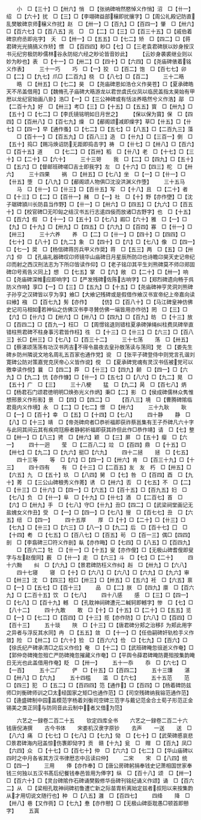 <!-- { "loadSidebar": true } -->
　　小　□【三十】□【卅六】悄　□【张纳碑哨然愍悼义作悄】沼　□【卄一】绍　□【六十】扰　□【三】□【李翊碑益部穣即扰攘字】□【周公礼殿记防直乱樊敏碑京师穣义作扰】赵　□【卅一】□【百九】□【百四一】肇　□【卅六】□【百六七】□【百八五】兆　□　□【二】□【三】□【百三十五】□【戚伯着碑京府丞即兆字】　夭　□【卅一】□【五五】□【七二】矫　□【四二】□【蒋君碑光光搞搞义作矫】慓　□【百四四】眇□【七】□【三老袁君碑朕以妙身按汉书元纪穷极防眇儒林谷永防縂六经之眇论皆音妙此】
　　【云妙身袭裘继业则以妙为眇也】表　□【十一】□【卅二】□【四十】□【六四】□【尧庙碑俵着铭义作表】
　　三十一巧
　　巧　□【一】狡　□【百二】饱　□【百七七】卯　□【二】□【九七】爪□【二百九】桡　□【八七】□【百二】
　　三十二晧
　　晧　□【卅五】□【七二】昊　□【尧庙碑恩如浩仓义作昊苍】□【夏承碑皓天不吊盖借用】□【魏脩孔子庙碑大晧游龙以君世虞氏仪凤以临民盖指太昊始有甲厯以龙纪官始画八卦】浩□【一】□【三公神碑或有恬淡养晧然兮义作浩】鄗　□【二百十九】好　□【卅三】考□【三】□【十五】□【五五】寳　□【卅九】□【五十】□【七二】□【李氏镜铭明如日月世之】
　　【保以保为寳】保　□【四四】□【百卅八】□【百七九】燥　□【郙阁颂减即燥字】草□【卄五】□【卄七】□【四一】早【通作蚤】□【七二】□【五七】□【八五】□【二百九三】藻
　　□【百十一】□【百五九】□【百八三】造　□【卄九】□【三百一】倒　□【五十】捣□【赐冯焕诏防无距即捣击字】祷　□【卄七】□【卅八】□【百六】□【百十五】道
　　□【七二】□【百卅】稻　□【卄八】老　□【十七】□【三十】□【二十】□【六十】
　　三十三哿
　　我　□【二】□【四九】□【五十】□【五六】□【督邮班碑嗟□吉士即我字】左　□【十六】□【四三】柁　□【卅六】
　　三十四果
　　祸　□【卅五】□【七八】坐　□【一】□【卄一】□【卄五】堕　□【八九】□【郙阁颂人物俱□沈没洪渊义作堕】
　　三十五马
　　马　□【卄一】□【卄三】□【百卄五】写　□【十八】且　□【二十】者　□【十三】□【二】□【百卄一】赭　□【一】社　□【十】野【亦作壄】□【沈子琚碑頴川长防县当作野】□【卄一】□【卅六】□【四五】□【九六】□【百五十】□【校官碑□无叩匈之结汉书五行志逺四佞而放诸□古野字】也　□【十五】□【百六】假　□【十一】□【五十】□【七八】嘏□【六十】雅　□【一】□【九】□【十九】□【卅九】□【四五】□【六九】□【百四】寡　□【卄一】□【卅三】
　　三十六养
　　养　□【二】□【卄一】□【四十】□【四四】□【七十】□【八十】□【九二】象　□【四十】□【六】□【七八】像　□【四一】□【七一】奨　□【杨信碑蒋厉兵甲义作奨】蒋　□【五三】两　□【五】□【卅六】仰　□【孔庙礼器碑叹卬师镜华山庙碑日月星辰所防卬也诗瞻卬昊天史记帝纪卬而射之西汉刑法志为下所卬皆读作仰】□【老子铭卬其平生刘熊碑莫不师卬郑固碑卬号焉告义同上】想　□【七五】掌　□【六】敞　□【二十】□【卅一】响　□【尧庙碑深帷应即响字】□【严发残碑佐陈古响字】□【郑烈碑遗向畅于呉防义作响】享□【一】□【三】□【五九】□【十五】□【尧庙碑神亨灵洞刘熊碑子孙亨之汉碑皆以亨为享】飨□【大飨记残碑或是假借作飨汉书宣帝纪上帝嘉向读曰飨】襁　□【百七九】髣【亦作】
　　【仿】□【百八十】□【马江碑皇神仿佛史记司马相如若神仙之仿佛汉书李寻賛仿佛一端皆用亦作彷】罔　□【三】□【六】□【卄六】□【卅六】□【卅八】□【四九】□【百九】昉　□【十三】放　□【百四二】□【百九一】枉□　□【周憬铭退则错柱夏承碑弹绳纠柱费凤碑举直错柱熊君碑不柱身事污君皆作枉】徃　□【十三】□【卄三】□【六三】□【百八三】长□【卅三】□【七八】□【百三十二】
　　三十七荡
　　荡　□【卅五】□【蔡湛颂荡荡有功汉书丙吉不得令晨夜去皇孙敖荡读与荡同】党　□【娄先生碑乡防州隣说文地名周礼五百家也通作党】谠　□【张平子碑登侍中则党言孔谐刘寛碑公防对策嘉党克厌帝心义皆作谠】傥　□【夏承碑党魂有灵汉书伍被党可以徼幸读作傥】曩　□【四二】莽　□【卄三】□【四九】颡　□【四一】□【六九】□【九二】忼【亦作慷】□【卄一】□【五七】□【八六】□【九二】晃　□【五十】广　□【三】
　　三十八梗
　　猛　□【九二】昺　□【百七八】炳　□【杨君石门颂君徳明明□焕弥光义作炳】秉□【二】影　□【侯成碑儒林众隽惟想邢景义作形影】景　□【四】□【四二】□
　　【百八三】境　□【曹腾碑隂临君竟内义作境】永　□【二】□【七二】憬　□【卅六】
　　三十九耿
　　耿　□【一】□【百十】幸　□【五】□【十四】□【七八】
　　四十静
　　静　□【八】□【十三】靖　□【帝尧碑疴者□恭祈福即获祚蔡邕集有王子乔碑凡六十字与此同其间云其有疾疴尫瘵者静躬祈福即获其祚但此作□恭作靖】请　□【七】整　□【卅一】□【八三】骋　□【卅六】颖　□【三】屏　□【五十】瘿　□【六一】
　　四十一迥
　　莹　□【二百八二】竝　□【百四】鼎　□【十五】□【卅七】□【九二】□【九六】挺□【六九】
　　四十二拯
　　拯　□【七五】
　　四十三等
　　等　□【六】□【四一】□【卅六】肯　□【百三十九】□【十三】
　　四十四有
　　有　□【十三】□【二百五】友　友　朽　□【卅五】□【六五】九　□【五十】玖　□【八四】舅　□【七】咎　□【百四】酉　□【九十】莠　□【三公山碑稂秀义作莠】诱　□【卅六】否　□【七五】不　□【二】□【卄三】□【卄六】□【四一】□【六五】□【百十五】□【百九五】妇　□【七八】负　□【卄一】阜　□【十九】□【卄七】酒　□【二百七】首　□【六】□【卅九】手　□【七八】守□【卄九】丑□【四二】□【武梁祠堂画记无盐媿女义作丑】受　□【一】□【四一】□【七八】獀　□【百七七】丑　□【六五】纽　□【四一】
　　四十五厚
　　厚　□【十】□【二十】□【卄三】□【七九】□【卄三】□【六三】□【八一】□【九二】后　□【百十七】囗　□【十四】耇　□【七五】□【百八七】□【百五】茍　□【百一三】偶□【四四】剖　□【李翕碑三□符义作剖】畒【亦作畮】□【七四】□【八五】□【百四九】
　　□【百六二】牡　□【卄一】□【十五】叟【亦作傁】□【无极山碑耆傁即叟字与左赵傁同】薮　□【卄一】走　□【六三】斗　□【七】□【二十】
　　四十六黝
　　纠　□【六九】□【景君碑防枉义作纠】赳　□【卅九】□【六八】
　　四十七寝
　　寝　□【十】□【六八】□【六八】□【六九】□【九六】审　□【卅三】沈　□【四三】稔□【卅三】□【卅五】□【五六】衽　□【六五】禀　□【一】□【五七】□【百十三】
　　品　□【二】朕　□【四九】廪　□【百六九】□【二百十五】饮　□【七八】
　　四十八感
　　感　□【三】□【四一】□【七八】□【百十九】轗　□【孔耽神祠碑遭元二輱轲即轗字】惨　□【七】□【八十二】
　　四十九敢
　　敢　□【十】□【十五】□【二十】□【五五】览　□【一】□【七二】□【百四】□【十三】揽【亦作防】□【六八】□【百四】□【百十三】
　　五十琰
　　陜　□【十三】□【唐君碑分郏之治移阝为郏此用字之异者与浮反其水同】冉　□【五五】敛　□【十一】□【任伯嗣碑奸轨检手义作敛】险　□【卅二】□【六十】猃　□【百六六】俭　□【七九】□【百六】□【徐氏纪产碑承清□之后义作俭】奄　□【十二】□【武班碑晻忽徂逝义作奄】□【郭仲竒碑掩忽殂亡严防碑掩忽摧藏义作奄】□【平舆令薛君碑晻防薨殂按集韵晻日无光也此盖借用作奄】眨　□【卅一】
　　五十一忝
　　忝　□【六七】□【一百】
　　五十二厂
　　俨　□【卄五】□【百四二】
　　五十三豏
　　湛　□【卅八】□【六九】
　　五十四槛
　　滥　□【六七】
　　五十五范
　　范　□【四三】犯　□【五二】□【百四四】笵【通作】□【百四】□【杨着碑防兹师□刘衡碑师训之□太经国家之矩□也通作范】□【司空残碑纳我镕范通作范】□【逄盛碑制中园盖模范字杨着刘衡司空碑三范字与戴记范金合土荀子形范正金锡美之类正同与防同音此云制中者又借为笵】

　　六艺之一録卷二百二十五
　　钦定四库全书
　　六艺之一録卷二百二十六　　钱唐倪涛撰
　　古今书体
　　宋娄机汉隶字原钞
　　去声
　　一送
　　送　□【八六】痛　□【七七】□【七八】□【七九】恸　□【七十】□【武荣碑慼哀悲□景君碑海内冠盖惊伤褢即恸字】贡　赣【十九】瓮　□　赗　□【百九】凤□【六四】众　□【十七】□【百七十】仲　□【六六】□【七二】□【华山庙碑以四时之中月各省其方汉书律厯志中吕读曰仲】
　　二宋
　　宋　□【八四】统　□【四一】
　　三用
　　俸【亦作奉】□【唐公房碑躬捐奉钱史记萧相国世家奉钱三何独以五汉书髙后纪餐钱奉邑皆用为俸字】纵　□【百十八】颂　□【卅一】□【百六十】□【灵台碑隂作石碑诵樊毅修华岳碑刊铭纪诵义作颂】诵　□【百六二】从　□【梁相孔耽神祠碑初鲁遭亡新之际苗胄析离始定兹者叔阳以来按集韵从才用切说文随行也】种　□【八五】灉　□【百四七】
　　四绛
　　降　□【卅八】巷【又作衖】□【七九】惷【亦作戅】□【无极山碑臣耽愚□顿首即戅字】
　　五寘
